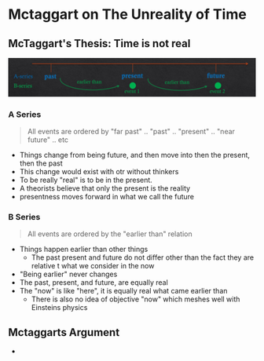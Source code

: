 # Mctaggart on The Unreality of Time 
## McTaggart's Thesis: Time is not real 
![alt text](image.png)
### A Series 
> All events are ordered by "far past" .. "past" .. "present" .. "near future" .. etc 
- Things change from being future, and then move into then the present, then the past
- This change would exist with otr without thinkers
- To be really "real" is to be in the present. 
- A theorists believe that only the present is the reality
- presentness moves forward in what we call the future 
### B Series
> All events are ordered by the "earlier than" relation
- Things happen earlier than other things
    - The past present and future do not differ other than the fact they are relative t what we consider in the now
- "Being earlier" never changes
- The past, present, and future, are equally real 
- The "now" is like "here", it is equally real what came earlier than 
    - There is also no idea of objective "now" which meshes well with Einsteins physics 
## Mctaggarts Argument 
- 